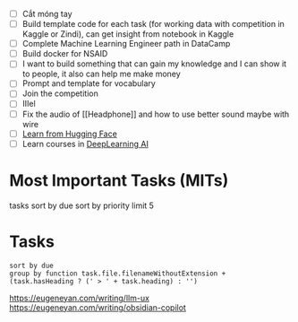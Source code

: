 - [ ] Cắt móng tay
- [ ] Build template code for each task (for working data with competition in Kaggle or Zindi), can get insight from notebook in Kaggle
- [ ] Complete Machine Learning Engineer path in DataCamp
- [ ] Build docker for NSAID
- [ ] I want to build something that can gain my knowledge and I can show it to people, it also can help me make money
- [ ] Prompt and template for vocabulary
- [ ] Join the competition
- [ ] IIIel
- [ ] Fix the audio of [[Headphone]] and how to use better sound maybe with wire
 - [ ] [Learn from Hugging Face](https://huggingface.co/learn)
- [ ] Learn courses in [DeepLearning AI](https://www.deeplearning.ai/)

# Most Important Tasks (MITs)

tasks
sort by due
sort by priority
limit 5

# Tasks

```tasks
sort by due
group by function task.file.filenameWithoutExtension + (task.hasHeading ? (' > ' + task.heading) : '')
```


https://eugeneyan.com/writing/llm-ux
https://eugeneyan.com/writing/obsidian-copilot